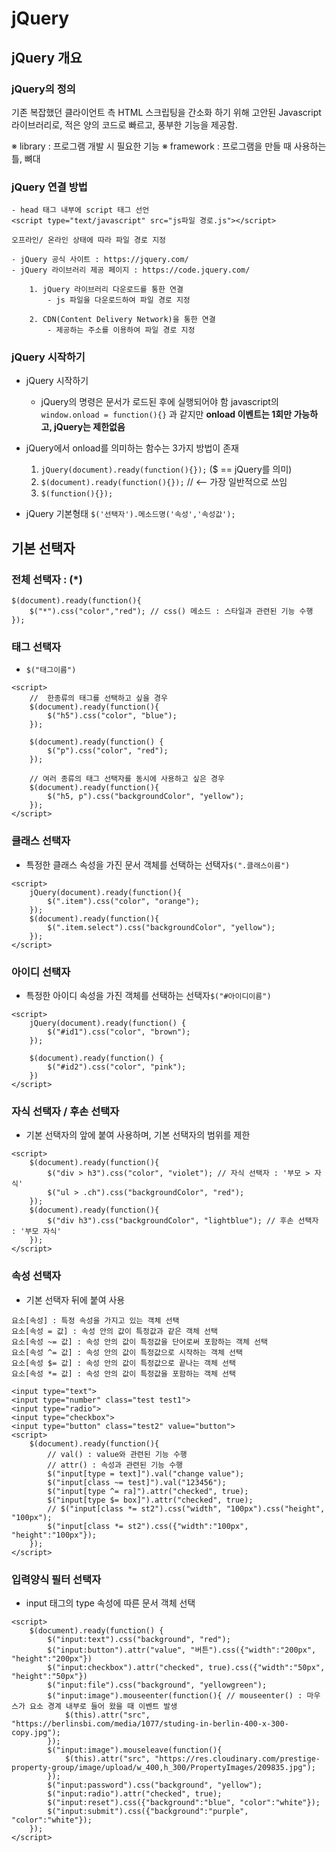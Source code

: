 # jQuery

## jQuery 개요

### jQuery의 정의

기존 복잡했던 클라이언트 측 HTML 스크립팅을 간소화 하기 위해 고안된 Javascript 라이브러리로,
적은 양의 코드로 빠르고, 풍부한 기능을 제공함.

  ※ library : 프로그램 개발 시 필요한 기능
  ※ framework : 프로그램을 만들 때 사용하는 틀, 뼈대

### jQuery 연결 방법

```
- head 태그 내부에 script 태그 선언
<script type="text/javascript" src="js파일 경로.js"></script>

오프라인/ 온라인 상태에 따라 파일 경로 지정

- jQuery 공식 사이트 : https://jquery.com/
- jQuery 라이브러리 제공 페이지 : https://code.jquery.com/

    1. jQuery 라이브러리 다운로드를 통한 연결
        - js 파일을 다운로드하여 파일 경로 지정

    2. CDN(Content Delivery Network)을 통한 연결
        - 제공하는 주소를 이용하여 파일 경로 지정
```

### jQuery 시작하기

* jQuery 시작하기
  * jQuery의 명령은 문서가 로드된 후에 실행되어야 함
    javascript의 `window.onload = function(){}` 과 같지만
    **onload 이벤트는 1회만 가능하고, jQuery는 제한없음**

* jQuery에서 onload를 의미하는 함수는 3가지 방법이 존재
  1. `jQuery(document).ready(function(){});`
        ($ == jQuery를 의미)
  2. `$(document).ready(function(){});` // <-- 가장 일반적으로 쓰임
  3. `$(function(){});`

* jQuery 기본형태
    `$('선택자').메소드명('속성','속성값');`

## 기본 선택자

### 전체 선택자 : (*)

```jQuery
$(document).ready(function(){
    $("*").css("color","red"); // css() 메소드 : 스타일과 관련된 기능 수행
});
```

### 태그 선택자

* `$("태그이름")`

```jQuery
<script>
    //  한종류의 태그를 선택하고 싶을 경우
    $(document).ready(function(){
        $("h5").css("color", "blue");
    });

    $(document).ready(function() {
        $("p").css("color", "red");
    });

    // 여러 종류의 태그 선택자를 동시에 사용하고 싶은 경우
    $(document).ready(function(){
        $("h5, p").css("backgroundColor", "yellow");
    });
</script>
```

### 클래스 선택자

* 특정한 클래스 속성을 가진 문서 객체를 선택하는 선택자`$(".클래스이름")`

```jQuery
<script>
    jQuery(document).ready(function(){
        $(".item").css("color", "orange");
    });
    $(document).ready(function(){
        $(".item.select").css("backgroundColor", "yellow");
    });
</script>
```

### 아이디 선택자

* 특정한 아이디 속성을 가진 객체를 선택하는 선택자`$("#아이디이름")`

```jQuery
<script>
    jQuery(document).ready(function() {
        $("#id1").css("color", "brown");
    });

    $(document).ready(function() {
        $("#id2").css("color", "pink");
    })
</script>
```

### 자식 선택자 / 후손 선택자

* 기본 선택자의 앞에 붙여 사용하며, 기본 선택자의 범위를 제한

```jQuery
<script>
    $(document).ready(function(){
        $("div > h3").css("color", "violet"); // 자식 선택자 : '부모 > 자식'
        $("ul > .ch").css("backgroundColor", "red");
    });
    $(document).ready(function(){
        $("div h3").css("backgroundColor", "lightblue"); // 후손 선택자 : '부모 자식'
    });
</script>
```

### 속성 선택자

* 기본 선택자 뒤에 붙여 사용

```
요소[속성] : 특정 속성을 가지고 있는 객체 선택
요소[속성 = 값] : 속성 안의 값이 특정값과 같은 객체 선택
요소[속성 ~= 값] : 속성 안의 값이 특정값을 단어로써 포함하는 객체 선택
요소[속성 ^= 값] : 속성 안의 값이 특정값으로 시작하는 객체 선택
요소[속성 $= 값] : 속성 안의 값이 특정값으로 끝나는 객체 선택
요소[속성 *= 값] : 속성 안의 값이 특정값을 포함하는 객체 선택
```

```jQuery
<input type="text">
<input type="number" class="test test1">
<input type="radio">
<input type="checkbox">
<input type="button" class="test2" value="button">
<script>
    $(document).ready(function(){
        // val() : value와 관련된 기능 수행
        // attr() : 속성과 관련된 기능 수행
        $("input[type = text]").val("change value");
        $("input[class ~= test]").val("123456");
        $("input[type ^= ra]").attr("checked", true);
        $("input[type $= box]").attr("checked", true);
        // $("input[class *= st2").css("width", "100px").css("height", "100px");
        $("input[class *= st2").css({"width":"100px", "height":"100px"});
    });
</script>
```

### 입력양식 필터 선택자

* input 태그의 type 속성에 따른 문서 객체 선택

```jQuery
<script>
    $(document).ready(function() {
        $("input:text").css("background", "red"); 
        $("input:button").attr("value", "버튼").css({"width":"200px", "height":"200px"})
        $("input:checkbox").attr("checked", true).css({"width":"50px", "height":"50px"})
        $("input:file").css("background", "yellowgreen");
        $("input:image").mouseenter(function(){ // mouseenter() : 마우스가 요소 경계 내부로 들어 왔을 때 이벤트 발생
            $(this).attr("src", "https://berlinsbi.com/media/1077/studing-in-berlin-400-x-300-copy.jpg");
        });
        $("input:image").mouseleave(function(){
            $(this).attr("src", "https://res.cloudinary.com/prestige-property-group/image/upload/w_400,h_300/PropertyImages/209835.jpg");
        });
        $("input:password").css("background", "yellow");
        $("input:radio").attr("checked", true);
        $("input:reset").css({"background":"blue", "color":"white"});
        $("input:submit").css({"background":"purple", "color":"white"});
    });
</script>
```
